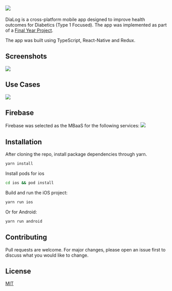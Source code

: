 # ![](https://github.com/fadzb/HealthyApp/blob/newReadMe/readme-files/logo.jpg)

DiaLog is a cross-platform mobile app designed to improve health outcomes for Diabetics (Type 1 Focused). The app was implemented as part of a [Final Year Project](https://drive.google.com/file/d/1hrip-ltuZB2yZoSM6YA3ZADtmoyNBE4D/view?usp=sharing).

The app was built using TypeScript, React-Native and Redux.

## Screenshots

![](https://github.com/fadzb/HealthyApp/blob/newReadMe/readme-files/screens1.jpg)

## Use Cases

![](https://github.com/fadzb/HealthyApp/blob/newReadMe/readme-files/use-cases.jpg)

## Firebase

Firebase was selected as the MBaaS for the following services: ![](https://github.com/fadzb/HealthyApp/blob/newReadMe/readme-files/mbaas.jpg)

## Installation

After cloning the repo, install package dependencies through yarn.

```bash
yarn install
```

Install pods for ios

```bash
cd ios && pod install
```

Build and run the iOS project:

```bash
yarn run ios
```

Or for Android:

```bash
yarn run android
```

## Contributing

Pull requests are welcome. For major changes, please open an issue first to discuss what you would like to change.

## License

[MIT](https://choosealicense.com/licenses/mit/)
